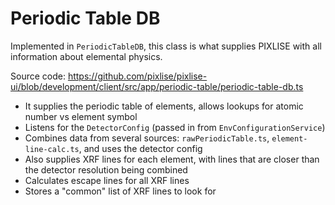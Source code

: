 # Periodic Table DB

Implemented in `PeriodicTableDB`, this class is what supplies PIXLISE with all information about elemental physics.

Source code: https://github.com/pixlise/pixlise-ui/blob/development/client/src/app/periodic-table/periodic-table-db.ts

- It supplies the periodic table of elements, allows lookups for atomic number vs element symbol
- Listens for the `DetectorConfig` (passed in from `EnvConfigurationService`)
- Combines data from several sources: `rawPeriodicTable.ts`, `element-line-calc.ts`, and uses the detector config
- Also supplies XRF lines for each element, with lines that are closer than the detector resolution being combined
- Calculates escape lines for all XRF lines
- Stores a "common" list of XRF lines to look for
